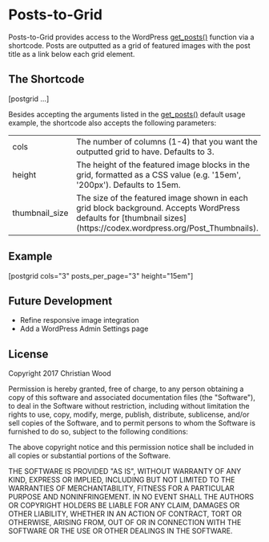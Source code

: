 # Posts-to-Grid
Posts-to-Grid provides access to the WordPress [get_posts()](https://codex.wordpress.org/Template_Tags/get_posts) function via a shortcode. Posts are outputted as a grid of featured images with the post title as a link below each grid element.

## The Shortcode
[postgrid ...]

Besides accepting the arguments listed in the [get_posts()](https://codex.wordpress.org/Template_Tags/get_posts#Default_Usage) default usage example, the shortcode also accepts the following parameters:

<table>
    <tr>
        <td>cols</td>
        <td>The number of columns (1-4) that you want the outputted grid to have. Defaults to 3.</td>
    </tr>    
    <tr>
        <td>height</td>
        <td>The height of the featured image blocks in the grid, formatted as a CSS value (e.g. '15em', '200px'). Defaults to 15em.</td>
    </tr>    
    <tr>
        <td>thumbnail_size</td>
        <td>The size of the featured image shown in each grid block background. Accepts WordPress defaults for [thumbnail sizes](https://codex.wordpress.org/Post_Thumbnails).</td>
    </tr>
</table>

## Example

[postgrid cols="3" posts_per_page="3" height="15em"]


## Future Development
  - Refine responsive image integration
  - Add a WordPress Admin Settings page

## License

Copyright 2017 Christian Wood

Permission is hereby granted, free of charge, to any person obtaining a copy of this software and associated documentation files (the "Software"), to deal in the Software without restriction, including without limitation the rights to use, copy, modify, merge, publish, distribute, sublicense, and/or sell copies of the Software, and to permit persons to whom the Software is furnished to do so, subject to the following conditions:

The above copyright notice and this permission notice shall be included in all copies or substantial portions of the Software.

THE SOFTWARE IS PROVIDED "AS IS", WITHOUT WARRANTY OF ANY KIND, EXPRESS OR IMPLIED, INCLUDING BUT NOT LIMITED TO THE WARRANTIES OF MERCHANTABILITY, FITNESS FOR A PARTICULAR PURPOSE AND NONINFRINGEMENT. IN NO EVENT SHALL THE AUTHORS OR COPYRIGHT HOLDERS BE LIABLE FOR ANY CLAIM, DAMAGES OR OTHER LIABILITY, WHETHER IN AN ACTION OF CONTRACT, TORT OR OTHERWISE, ARISING FROM, OUT OF OR IN CONNECTION WITH THE SOFTWARE OR THE USE OR OTHER DEALINGS IN THE SOFTWARE.
